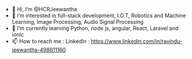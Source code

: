 - 👋 Hi, I’m @HCRJeewantha
- 👀 I’m interested in full-stack development, I.O.T, Robotics and Machine Learning, Image Processing, Audio Signal Processing
- 🌱 I’m currently learning Python, node js, angular, React, Laravel and ionic
- 📫 How to reach me : LinkedIn : https://www.linkedin.com/in/ravindu-jeewantha-498811160
<!-- - 💞️ I’m looking to collaborate on ... -->
<!---
HCRJeewantha/HCRJeewantha is a ✨ special ✨ repository because its `README.md` (this file) appears on your GitHub profile.
You can click the Preview link to take a look at your changes.
--->
